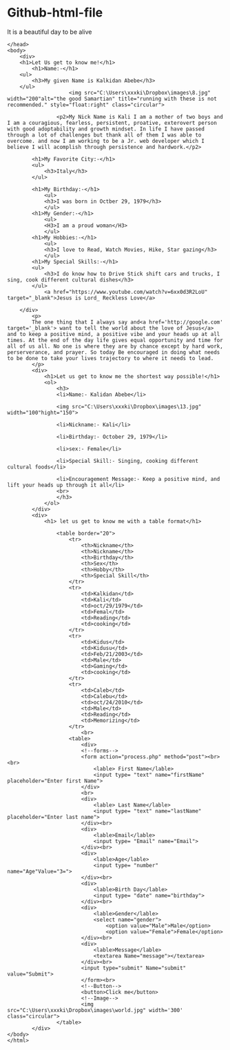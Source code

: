 # Github-html-file

It is a beautiful day to be alive
<!doctype html>
<html>
    <head>   
        <meta charset="utf-16">
        <title>Introduction to Kali</title>
        <link rel="stylesheet" href="who is Kalkidan.css">
        
    </head>
    <body>
        <div>
        <h1>Let Us get to know me!</h1>
            <h1>Name:-</h1>
        <ul>
            <h3>My given Name is Kalkidan Abebe</h3>     
        </ul>
                        <img src="C:\Users\xxxki\Dropbox\images\8.jpg" width="200"alt="the good Samartian" title="running with these is not recommended." style="float:right" class="circular">

                    <p2>My Nick Name is Kali I am a mother of two boys and I am a couragious, fearless, persistent, proative, exterovert person with good adoptability and growth mindset. In life I have passed through a lot of challenges but thank all of them I was able to overcome. and now I am working to be a Jr. web developer which I believe I will acomplish through persistence and hardwork.</p2>
                    
            <h1>My Favorite City:-</h1>
            <ul>
                <h3>Italy</h3>
            </ul>
            
            <h1>My Birthday:-</h1>
                <ul>
                <h3>I was born in Octber 29, 1979</h3>
                </ul>
            <h1>My Gender:-</h1>
                <ul>
                <H3>I am a proud woman</H3>
                </ul>
            <h1>My Hobbies:-</h1>
                <ul>
                <h3>I love to Read, Watch Movies, Hike, Star gazing</h3>
                </ul>    
            <h1>My Special Skills:-</h1>
            <ul>
                <h3>I do know how to Drive Stick shift cars and trucks, I sing, cook different cultural dishes</h3>
            </ul>
                <a href="https://www.youtube.com/watch?v=6xx0d3R2LoU" target="_blank">Jesus is Lord_ Reckless Love</a>
                     
        </div>
            <p>
            The one thing that I always say and<a href='http://google.com' target='_blank'> want to tell the world about the love of Jesus</a> and to keep a positive mind, a positive vibe and your heads up at all times. At the end of the day life gives equal opportunity and time for all of us all. No one is where they are by chance except by hard work, perserverance, and prayer. So today Be encouraged in doing what needs to be done to take your lives trajectory to where it needs to lead.
            </p>
            <div>
                <h1>Let us get to know me the shortest way possible!</h1>
                <ol>
                    <h3>
                    <li>Name:- Kalidan Abebe</li> 

                    <img src="C:\Users\xxxki\Dropbox\images\13.jpg" width="100"hight="150">

                    <li>Nickname:- Kali</li>

                    <li>Birthday:- October 29, 1979</li> 

                    <li>sex:- Female</li>

                    <li>Special Skill:- Singing, cooking different cultural foods</li>

                    <li>Encouragement Message:- Keep a positive mind, and lift your heads up through it all</li>
                    <br>
                    </h3>
                </ol>
            </div>
            <div>
                <h1> let us get to know me with a table format</h1>

                    <table border="20">
                        <tr>
                            <th>Nickname</th>
                            <th>Nickname</th>
                            <th>Birthday</th>
                            <th>Sex</th>
                            <th>Hobby</th>
                            <th>Special Skill</th>
                        </tr>
                        <tr>
                            <td>Kalkidan</td>
                            <td>Kali</td>
                            <td>oct/29/1979</td>
                            <td>Femal</td>
                            <td>Reading</td>
                            <td>cooking</td>
                        </tr>
                        <tr>
                            <td>Kidus</td>
                            <td>Kidusu</td>
                            <td>Feb/21/2003</td>
                            <td>Male</td>
                            <td>Gaming</td>
                            <td>cooking</td>
                        </tr>
                        <tr>
                            <td>Caleb</td>
                            <td>Calebu</td>
                            <td>oct/24/2010</td>
                            <td>Male</td>
                            <td>Reading</td>
                            <td>Memorizing</td>
                        </tr>
                            <br>
                        <table>
                            <div>
                            <!--forms-->
                            <form action="process.php" method="post"><br> <br>
                                <lable> First Name</lable>
                                <input type= "text" name="firstName" placeholder="Enter first Name">
                            </div> 
                            <br>  
                            <div>
                                <lable> Last Name</lable>
                                <input type= "text" name="lastName" placeholder="Enter last name">
                            </div><br>
                            <div>
                                <lable>Email</lable>
                                <input type= "Email" name="Email">
                            </div><br>
                            <div>
                                <lable>Age</lable>
                                <input type= "number" name="Age"Value="3=">
                            </div><br>
                            <div>
                                <lable>Birth Day</lable>
                                <input type= "date" name="birthday">
                            </div><br>
                            <div>
                                <lable>Gender</lable>
                                <select name="gender">
                                    <option value="Male">Male</option>
                                    <option value="Female">Female</option>      
                            </div><br>
                            <div>
                                <lable>Message</lable>
                                <textarea Name="message"></textarea>  
                            </div><br>
                            <input type="submit" Name="submit" value="Submit">
                            </form><br>
                            <!--Button-->
                            <button>Click me</button>
                            <!--Image-->
                            <img src="C:\Users\xxxki\Dropbox\images\world.jpg" width='300' class="circular">
                    </table>
            </div>           
    </body>
    </html>


